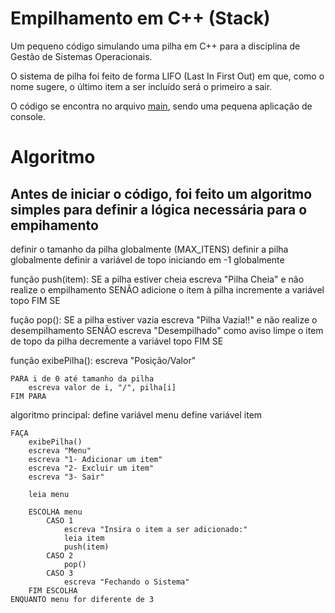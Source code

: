 # Empilhamento em C++ (Stack)

Um pequeno código simulando uma pilha em C++ para a disciplina de Gestão de Sistemas Operacionais.

O sistema de pilha foi feito de forma LIFO (Last In First Out) em que, como o nome sugere, o último item a ser incluído será o primeiro a sair.

O código se encontra no arquivo [main](https://github.com/valimnathaly/Pilha/blob/main/main/main.cpp), sendo uma pequena aplicação de console.

# Algoritmo 
## Antes de iniciar o código, foi feito um algoritmo simples para definir a lógica necessária para o empihamento

definir o tamanho da pilha globalmente (MAX_ITENS)
definir a pilha globalmente
definir a variável de topo iniciando em -1 globalmente

função push(item):
    SE a pilha estiver cheia
        escreva "Pilha Cheia" e não realize o empilhamento
    SENÃO
        adicione o item à pilha
        incremente a variável topo
    FIM SE

fução pop():
    SE a pilha estiver vazia
        escreva "Pilha Vazia!!" e não realize o desempilhamento
    SENÃO 
        escreva "Desempilhado" como aviso
        limpe o item de topo da pilha
        decremente a variável topo
    FIM SE

função exibePilha():
    escreva "Posição/Valor"

    PARA i de 0 até tamanho da pilha
        escreva valor de i, "/", pilha[i]
    FIM PARA

algoritmo principal:
    define variável menu
    define variável item

    FAÇA
        exibePilha()
        escreva "Menu"
        escreva "1- Adicionar um item"
        escreva "2- Excluir um item"
        escreva "3- Sair"

        leia menu

        ESCOLHA menu
            CASO 1
                escreva "Insira o item a ser adicionado:"
                leia item
                push(item)
            CASO 2
                pop()
            CASO 3
                escreva "Fechando o Sistema"
        FIM ESCOLHA
    ENQUANTO menu for diferente de 3